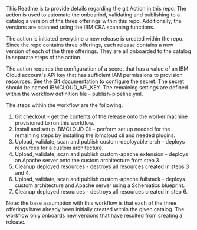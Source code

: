 This Readme is to provide details regarding the git Action in this repo.  The action is used to automate the onboarind, validating and publishing to 
a catalog a version of the three offerings within this repo.  Additionally, the versions are scanned using the IBM CRA scanning functions.

The action is initiated everytime a new release is created within the repo.  Since the repo contains three offerings, each release contains a new 
version of each of the three offerings.  They are all onboarded to the catalog in separate steps of the action.

The action requires the configuration of a secret that has a value of an IBM Cloud account's API key that has sufficient IAM permissions to provision 
resources.  See the Git documentation to configure the secret.  The secret should be named IBMCLOUD_API_KEY.  The remaining settings are defined 
within the workflow definition file - publish-pipeline.yml.

The steps within the workflow are the following.

1.  Git checkout - get the contents of the release onto the worker machine provisioned to run this workflow.
2.  Install and setup IBMCLOUD Cli - perform set up needed for the remaining steps by installing the ibmcloud cli and needed plugins.
3.  Upload, validate, scan and publish custom-deployable-arch - deploys resources for a custom architecture.
4.  Upload, validate, scan and publish custom-apache extension - deploys an Apache server onto the custom architecture from step 3.
5.  Cleanup deployed resources - destroys all resources created in steps 3 and 4.
6.  Upload, validate, scan and publish custom-apache fullstack - deploys custom architecture and Apache server using a Schematics blueprint.
7.  Cleanup deployed resources - destroys all resources created in step 6.

Note: the base assumption with this workflow is that each of the three offerings have already been initially created within the given catalog.  The workflow
only onboards new versions that have resulted from creating a release.
